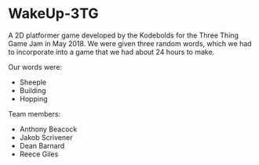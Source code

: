 # WakeUp-3TG

A 2D platformer game developed by the Kodebolds for the Three Thing Game Jam in May 2018. 
We were given three random words, which we had to incorporate into a game that we had about 24 hours to make. 

Our words were:
- Sheeple
- Building
- Hopping

Team members:
- Anthony Beacock
- Jakob Scrivener
- Dean Barnard
- Reece Giles
